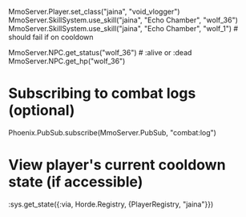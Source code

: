 MmoServer.Player.set_class("jaina", "void_vlogger")
MmoServer.SkillSystem.use_skill("jaina", "Echo Chamber", "wolf_36")
MmoServer.SkillSystem.use_skill("jaina", "Echo Chamber", "wolf_1") # should fail if on cooldown

MmoServer.NPC.get_status("wolf_36") # :alive or :dead
MmoServer.NPC.get_hp("wolf_36")

# Subscribing to combat logs (optional)
Phoenix.PubSub.subscribe(MmoServer.PubSub, "combat:log")

# View player's current cooldown state (if accessible)
:sys.get_state({:via, Horde.Registry, {PlayerRegistry, "jaina"}})

